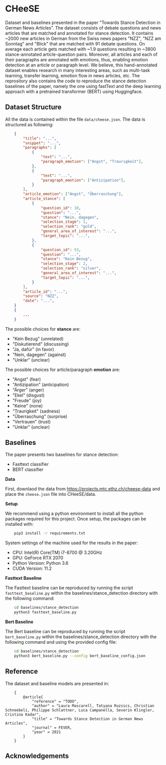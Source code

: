 # CHeeSE

Dataset and baselines presented in the paper "Towards Stance Detection in
German News Articles". The dataset consists of debate questions and news
articles that are matched and annotated for stance detection.
It contains ~2000 new articles in German from the Swiss news papers "NZZ", "NZZ am
Sonntag" and "Blick" that are matched with 91 debate questions. On average each
article gets matched with ~1.9 questions resulting in ~3800 stance-annotated 
article-question pairs. Moreover, all articles and each of their paragraphs are
annotated with emotions, thus, enabling emotion detection at an article or
paragraph level. We believe, this hand-annotated dataset enables research in
many interesting areas, such as multi-task learning, transfer learning, emotion
flow in news articles, etc. The reprository also contains the code to reproduce
the stance detection baselines of the paper, namely the one using
fastText and the deep learning approach with a pretrained transformer (BERT)
using Huggingface.


## Dataset Structure


All the data is contained within the file `data/cheese.json`.
The data is structured as following:

```json
    {
        "title": "...",
        "snippet": "...",
        "paragraphs": [
            {
                "text": "...", 
                "paragraph_emotion": ["Angst", "Traurigkeit"],
            },
            {
                "text": "...", 
                "paragraph_emotion": ["Antizipation"],
            }
        ],
        "article_emotion": ["Angst", "Überraschung"],
        "article_stance": [
            {    
                "question_id": 10,
                "question": "...",
                "stance": "Nein, dagegen",
                "selection_stage": 1,
                "selection_rank": "gold",
                "general_area_of_interest": "...",
                "target_topic": "...",
            },
            {    
                "question_id": 53,
                "question": "...",
                "stance": "Kein Bezug",
                "selection_stage": 2,
                "selection_rank": "silver",
                "general_area_of_interest": "...",
                "target_topic": "...",
            }
        ],
        "article_id": "...",
        "source": "NZZ",
        "date": "...",
    }
    {
        ...
    }
```

The possible choices for **stance** are:

- "Kein Bezug" (unrelated)
- "Diskutierend" (discussing)
- "Ja, dafür" (in favor)
- "Nein, dagegen" (against)
- "Unklar" (unclear)

The possible choices for article/paragraph **emotion** are:

- "Angst" (fear)
- "Antizipation" (anticipation)
- "Ärger" (anger)
- "Ekel" (disgust)
- "Freude" (joy)
- "Keine" (none)
- "Traurigkeit" (sadness)
- "Überraschung" (surprise)
- "Vertrauen" (trust)
- "Unklar" (unclear)

## Baselines


The paper presents two baselines for stance detection:
- Fasttext classifier
- BERT classifier

**Data**

First, downlaod the data from https://projects.mtc.ethz.ch/cheese-data and place
the `cheese.json` file into CHeeSE/data.

**Setup**

We recommend using a python environment to install all the python packages
required for this project. Once setup, the packages can be installed with:

```bash
    pip3 install -r requirements.txt
```

System settings of the machine used for the results in the paper:
- CPU: Intel(R) Core(TM) i7-8700 @ 3.20GHz
- GPU: GeForce RTX 2070
- Python Version: Python 3.6
- CUDA Version: 11.2

**Fasttext Baseline**

The Fasttext baseline can be reproduced by running the script
`fasttext_baseline.py` within the baselines/stance_detection directory with the
following command:

```bash
    cd baselines/stance_detection
    python3 fasttext_baseline.py
```

**Bert Baseline**

The Bert baseline can be reproduced by running the script
`bert_baseline.py` within the baselines/stance_detection directory with the
following command and using the provided config file:

```bash
    cd baselines/stance_detection
    python3 bert_baseline.py --config bert_baseline_config.json
```

## Reference


The dataset and baseline models are presented in:

```
    {
        @article{
            "reference" = "TODO",
            "author" = "Laura Mascarell, Tatyana Ruzsics, Christian Schneebeli, Philippe Schlattner, Luca Campanella, Severin Klingler, Cristina Kadar",
            "title" = "Towards Stance Detection in German News Articles",
            "journal" = FEVER,
            "year" = 2021
        }
    }
```


## Acknowledgements
